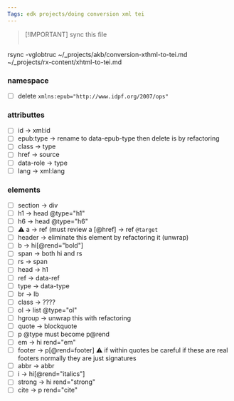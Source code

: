 ```yaml
---
Tags: edk projects/doing conversion xml tei
---
```


> [!IMPORTANT] sync this file 
> ```bash
rsync -vglobtruc ~/_projects/akb/conversion-xthml-to-tei.md ~/_projects/rx-content/xhtml-to-tei.md


### namespace

- [ ] delete `xmlns:epub="http://www.idpf.org/2007/ops"`


### attributtes

- [ ] id → xml:id
- [ ] epub:type → rename to data-epub-type then delete is by refactoring
- [ ] class → type
- [ ] href → source
- [ ] data-role → type
- [ ] lang → xml:lang

### elements
- [ ] section → div
- [ ] h1 → head @type="h1"
- [ ] h6 → head @type="h6"
- [ ] ⚠️ a → ref (must review a [@href] → ref `@target` 
- [ ] header → eliminate this element by refactoring it (unwrap)
- [ ] b → hi[@rend="bold"]
- [ ] span → both hi and rs
- [ ] rs → span
- [ ] head → h1
- [ ] ref → data-ref
- [ ] type → data-type
- [ ] br → lb
- [ ] class → ????
- [ ] ol → list @type="ol"
- [ ] hgroup → unwrap this with refactoring
- [ ] quote → blockquote
- [ ] p @type must become p@rend
- [ ] em → hi rend="em"
- [ ] footer → p[@rend=footer] ⚠️ if within quotes be careful if these are real footers normally they are just signatures
- [ ] abbr → abbr
- [ ] i → hi[@rend="italics"]
- [ ] strong → hi rend="strong"
- [ ] cite → p rend="cite"
